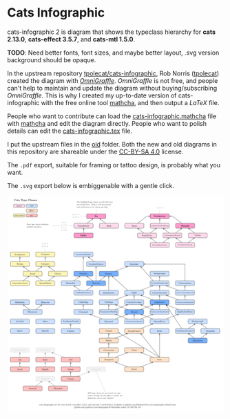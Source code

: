# Cats Infographic

cats-infographic 2 is diagram that shows the typeclass hierarchy for **cats 2.13.0**, **cats-effect 3.5.7**, and **cats-mtl 1.5.0**.

**TODO**: Need better fonts, font sizes, and maybe better layout, .svg version background should be opaque.

In the upstream repository [tpolecat/cats-infographic](https://github.com/tpolecat/cats-infographic),
Rob Norris ([tpolecat](https://github.com/tpolecat)) created the diagram with [*OmniGraffle*](https://www.omnigroup.com/omnigraffle).
*OmniGraffle* is not free, and people can't help to maintain and update the diagram without buying/subscribing *OmniGraffle*.
This is why I created my up-to-date version of cats-infographic with the free online tool [mathcha](https://www.mathcha.io), and then output a *LaTeX* file.

People who want to contribute can load the [cats-infographic.mathcha](./cats-infographic.mathcha) file with [mathcha](https://www.mathcha.io)
and edit the diagram directly. People who want to polish details can edit the [cats-infographic.tex](./cats-infographic.tex) file.

I put the upstream files in the [old](old/) folder. Both the new and old diagrams in this repository are shareable under the [CC-BY-SA 4.0](https://creativecommons.org/licenses/by-sa/4.0/) license.

The `.pdf` export, suitable for framing or tattoo design, is probably what you want.

The `.svg` export below is embiggenable with a gentle click.

![cats-infographic.svg](./cats-infographic.svg)
